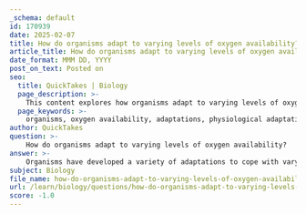 ```yaml
---
_schema: default
id: 170939
date: 2025-02-07
title: How do organisms adapt to varying levels of oxygen availability?
article_title: How do organisms adapt to varying levels of oxygen availability?
date_format: MMM DD, YYYY
post_on_text: Posted on
seo:
  title: QuickTakes | Biology
  page_description: >-
    This content explores how organisms adapt to varying levels of oxygen availability, detailing physiological, behavioral, and genetic mechanisms that enhance oxygen delivery and utilization in both hypoxic and hyperoxic conditions.
  page_keywords: >-
    organisms, oxygen availability, adaptations, physiological adaptations, behavioral adaptations, genetic adaptations, respiratory efficiency, metabolic adjustments, oxygen homeostasis, reactive oxygen species, high-altitude adaptations, aquatic adaptations, environmental factors
author: QuickTakes
question: >-
    How do organisms adapt to varying levels of oxygen availability?
answer: >-
    Organisms have developed a variety of adaptations to cope with varying levels of oxygen availability, particularly in environments where oxygen levels can be low (hypoxic) or high (hyperoxic). These adaptations can be classified into physiological, behavioral, and genetic mechanisms, all aimed at enhancing oxygen delivery and utilization within the body.\n\n1. **Physiological Adaptations**:\n   - **Increased Respiratory Efficiency**: Many organisms, especially those living at high altitudes, have evolved more efficient respiratory systems. For example, some animals have larger lung capacities or more efficient hemoglobin that can bind oxygen more effectively. This allows them to extract more oxygen from the air, even when it is less available.\n   - **Tissue Remodeling**: In response to low oxygen levels, organisms may remodel their tissues. For instance, they can reconstruct vasculature to improve blood flow and oxygen delivery to tissues. This is particularly important in multicellular organisms where different tissues may experience varying oxygen levels.\n   - **Metabolic Adjustments**: Cells can adapt their metabolic pathways to function under low oxygen conditions. For example, they may switch from aerobic respiration, which requires oxygen, to anaerobic processes that do not. This switch allows cells to continue producing energy, albeit less efficiently.\n\n2. **Behavioral Adaptations**:\n   - **Increased Ventilation**: Many animals increase their breathing rate or depth when exposed to low oxygen levels. This behavioral response helps to maximize oxygen intake.\n   - **Migration**: Some species may migrate to areas with more favorable oxygen levels, particularly during certain life stages or environmental conditions.\n\n3. **Genetic Adaptations**:\n   - **Gene Regulation**: Eukaryotic organisms have developed mechanisms to sense and respond to changes in oxygen levels. For instance, they can upregulate genes that are activated under hypoxic conditions while downregulating those that are active in normal oxygen levels. This gene expression adjustment helps the organism maintain oxygen homeostasis.\n   - **Evolutionary Changes**: Over time, species that inhabit low-oxygen environments may undergo genetic changes that enhance their ability to survive and thrive in such conditions. For example, certain crustaceans have shown distinct adaptations when comparing hypogean (subterranean) and epigean (surface-dwelling) species.\n\n4. **Reactive Oxygen Species (ROS) Management**: \n   - Organisms must also manage the production of reactive oxygen species, which can increase under varying oxygen levels. Effective management of ROS is crucial for cellular signaling and preventing oxidative damage, especially in environments where oxygen availability fluctuates.\n\n5. **Specific Examples**:\n   - **High-Altitude Adaptations**: Animals living at high altitudes, such as the Tibetan antelope, have adaptations like increased red blood cell counts and higher affinity hemoglobin to cope with lower oxygen levels.\n   - **Aquatic Adaptations**: Aquatic organisms often have specialized respiratory pigments that enhance oxygen transport in water, where oxygen availability can be limited compared to air.\n\nIn summary, the adaptations of organisms to varying levels of oxygen availability are multifaceted, involving physiological changes, behavioral strategies, and genetic modifications. These adaptations are essential for survival in diverse environments, from high altitudes to deep-sea habitats, where oxygen levels can significantly differ.
subject: Biology
file_name: how-do-organisms-adapt-to-varying-levels-of-oxygen-availability.md
url: /learn/biology/questions/how-do-organisms-adapt-to-varying-levels-of-oxygen-availability
score: -1.0
---
```


&nbsp;